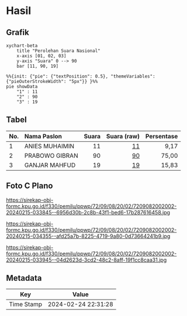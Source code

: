 # Hasil

## Grafik

```mermaid
xychart-beta
    title "Perolehan Suara Nasional"
    x-axis [01, 02, 03]
    y-axis "Suara" 0 --> 90
    bar [11, 90, 19]
```

```mermaid
%%{init: {"pie": {"textPosition": 0.5}, "themeVariables": {"pieOuterStrokeWidth": "5px"}} }%%
pie showData
    "1" : 11
    "2" : 90
    "3" : 19
```

## Tabel

| No. | Nama Paslon    | Suara | Suara (raw) | Persentase |
|:--- |:-------------- | -----:| -----------:| ----------:|
| 1   | ANIES MUHAIMIN | 11    | [11][p-1]   | 9,17       |
| 2   | PRABOWO GIBRAN | 90    | [90][p-2]   | 75,00      |
| 3   | GANJAR MAHFUD  | 19    | [19][p-3]   | 15,83      |


[p-1]: https://github.com/gigit-pemilu/pemilu-2024/blob/main/pilpres/hitung-suara/sub/72-sulawesi-tengah/sub/09-tojo-una-una/sub/08-tojo/sub/2002-korondoda/sub/002-tps/sub/paslon-1.txt
[p-2]: https://github.com/gigit-pemilu/pemilu-2024/blob/main/pilpres/hitung-suara/sub/72-sulawesi-tengah/sub/09-tojo-una-una/sub/08-tojo/sub/2002-korondoda/sub/002-tps/sub/paslon-2.txt
[p-3]: https://github.com/gigit-pemilu/pemilu-2024/blob/main/pilpres/hitung-suara/sub/72-sulawesi-tengah/sub/09-tojo-una-una/sub/08-tojo/sub/2002-korondoda/sub/002-tps/sub/paslon-3.txt

## Foto C Plano

https://sirekap-obj-formc.kpu.go.id/f330/pemilu/ppwp/72/09/08/20/02/7209082002002-20240215-033845--6956d30b-2c8b-43f1-bed6-17b287616458.jpg

https://sirekap-obj-formc.kpu.go.id/f330/pemilu/ppwp/72/09/08/20/02/7209082002002-20240215-034355--afd25a7b-8225-4719-9a80-0d73664241b9.jpg

https://sirekap-obj-formc.kpu.go.id/f330/pemilu/ppwp/72/09/08/20/02/7209082002002-20240215-033945--04d2623d-3cd2-48c2-8aff-19f1cc8caa31.jpg


## Metadata

| Key        | Value               |
| ---------- | ------------------- |
| Time Stamp | 2024-02-24 22:31:28 |



